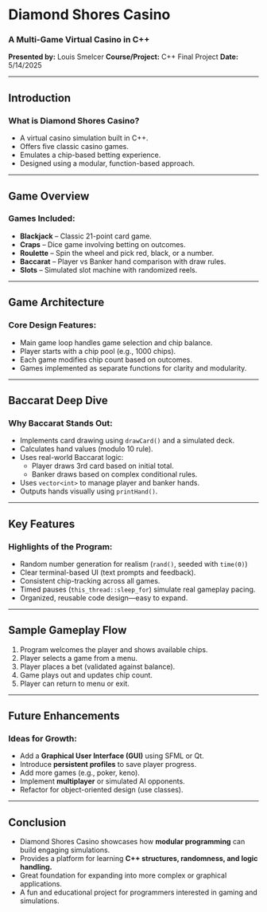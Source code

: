 
# Diamond Shores Casino
### A Multi-Game Virtual Casino in C++  
**Presented by:** Louis Smelcer 
**Course/Project:** C++ Final Project 
**Date:** 5/14/2025

---

## Introduction
### What is Diamond Shores Casino?
- A virtual casino simulation built in C++.
- Offers five classic casino games.
- Emulates a chip-based betting experience.
- Designed using a modular, function-based approach.

---

## Game Overview
### Games Included:
- **Blackjack** – Classic 21-point card game.
- **Craps** – Dice game involving betting on outcomes.
- **Roulette** – Spin the wheel and pick red, black, or a number.
- **Baccarat** – Player vs Banker hand comparison with draw rules.
- **Slots** – Simulated slot machine with randomized reels.

---

## Game Architecture
### Core Design Features:
- Main game loop handles game selection and chip balance.
- Player starts with a chip pool (e.g., 1000 chips).
- Each game modifies chip count based on outcomes.
- Games implemented as separate functions for clarity and modularity.

---

## Baccarat Deep Dive
### Why Baccarat Stands Out:
- Implements card drawing using `drawCard()` and a simulated deck.
- Calculates hand values (modulo 10 rule).
- Uses real-world Baccarat logic:
  - Player draws 3rd card based on initial total.
  - Banker draws based on complex conditional rules.
- Uses `vector<int>` to manage player and banker hands.
- Outputs hands visually using `printHand()`.

---

## Key Features
### Highlights of the Program:
- Random number generation for realism (`rand()`, seeded with `time(0)`)
- Clear terminal-based UI (text prompts and feedback).
- Consistent chip-tracking across all games.
- Timed pauses (`this_thread::sleep_for`) simulate real gameplay pacing.
- Organized, reusable code design—easy to expand.

---

## Sample Gameplay Flow
1. Program welcomes the player and shows available chips.
2. Player selects a game from a menu.
3. Player places a bet (validated against balance).
4. Game plays out and updates chip count.
5. Player can return to menu or exit.

---

## Future Enhancements
### Ideas for Growth:
- Add a **Graphical User Interface (GUI)** using SFML or Qt.
- Introduce **persistent profiles** to save player progress.
- Add more games (e.g., poker, keno).
- Implement **multiplayer** or simulated AI opponents.
- Refactor for object-oriented design (use classes).

---

## Conclusion
- Diamond Shores Casino showcases how **modular programming** can build engaging simulations.
- Provides a platform for learning **C++ structures, randomness, and logic handling.**
- Great foundation for expanding into more complex or graphical applications.
- A fun and educational project for programmers interested in gaming and simulations.
